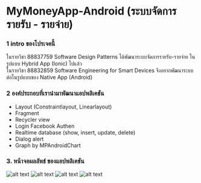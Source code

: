 # MyMoneyApp-Android (ระบบจัดการรายรับ - รายจ่าย)
### 1 intro ของโปรเจคนี้ 
ในรายวิชา 88837759 Software Design Patterns ได้พัฒนาระบบจัดการรายรับ-รายจ่าย ในรูปแบบ Hybrid App (Ionic) ไปแล้ว   
ในรายวิชา 88832859 Software Engineering for Smart Devices จึงอยากพัฒนาระบบต่อในรูปแบบของ Native App (Android)
### 2 องค์ประกอบที่เรานำมาพัฒนาแอปพลิเคชัน
  - Layout (Constraintlayout, Linearlayout)
  - Fragment
  - Recycler view
  - Login Facebook Authen
  - Realtime database (show, insert, update, delete)
  - Dialog alert
  - Graph by MPAndroidChart
### 3. หน้าจอผลลัพธ์ ของแอปพลิเคชัน
![alt text](https://i.ibb.co/kcWysQQ/1.jpg)
![alt text](https://i.ibb.co/nCjx3Xs/2.jpg)
![alt text](https://i.ibb.co/B2VKRpx/3.jpg)
![alt text](https://i.ibb.co/yfVTD2G/4.jpg)
